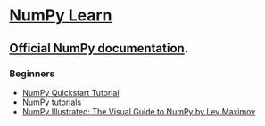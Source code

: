 # [NumPy Learn](https://numpy.org/learn/)

## [Official NumPy documentation](numpy.org/doc/stable).

### Beginners

* [NumPy Quickstart Tutorial](https://numpy.org/doc/stable/user/quickstart.html)
* [NumPy tutorials](https://numpy.org/numpy-tutorials/)
* [NumPy Illustrated: The Visual Guide to NumPy by Lev Maximov](https://medium.com/better-programming/numpy-illustrated-the-visual-guide-to-numpy-3b1d4976de1d)
